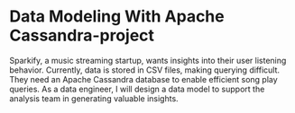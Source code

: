# Data Modeling With Apache Cassandra-project
Sparkify, a music streaming startup, wants insights into their user listening behavior. Currently, data is stored in CSV files, making querying difficult. They need an Apache Cassandra database to enable efficient song play queries. As a data engineer, I will design a data model to support the analysis team in generating valuable insights.
